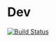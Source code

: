 # Dev
[![Build Status](https://travis-ci.com/Zeng-qh/Dev.svg?branch=master)](https://travis-ci.com/Zeng-qh/Dev)
